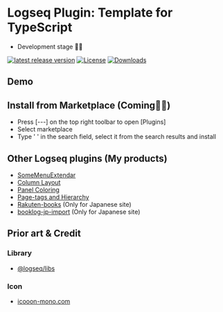 # Logseq Plugin: Template for TypeScript

- Development stage 👷🚧

[![latest release version](https://img.shields.io/github/v/release/YU000jp/logseq-plugin-template-typescript)](https://github.com/YU000jp/logseq-plugin-template-typescript/releases)
[![License](https://img.shields.io/github/license/YU000jp/logseq-plugin-template-typescript?color=blue)](https://github.com/YU000jp/logseq-plugin-template-typescript/LICENSE)
[![Downloads](https://img.shields.io/github/downloads/YU000jp/logseq-plugin-template-typescript/total.svg)](https://github.com/YU000jp/logseq-plugin-template-typescript/releases)

## Demo

## Install from Marketplace (Coming👷🚧)

- Press [---] on the top right toolbar to open [Plugins]
- Select marketplace
- Type ' ' in the search field, select it from the search results and install

## Other Logseq plugins (My products)

- [SomeMenuExtendar](https://github.com/YU000jp/logseq-plugin-some-menu-extender)
- [Column Layout](https://github.com/YU000jp/Logseq-column-Layout)
- [Panel Coloring](https://github.com/YU000jp/logseq-plugin-panel-coloring)
- [Page-tags and Hierarchy](https://github.com/YU000jp/logseq-page-tags-and-hierarchy)
- [Rakuten-books](https://github.com/YU000jp/logseq-plugin-rakuten-books) (Only for Japanese site)
- [booklog-jp-import](https://github.com/YU000jp/logseq-plugin-booklog-jp-import) (Only for Japanese site)

## Prior art & Credit

### Library

- [@logseq/libs](https://logseq.github.io/plugins/)

### Icon

- [icooon-mono.com](https://icooon-mono.com/)
